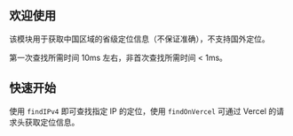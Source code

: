 ## 欢迎使用

该模块用于获取中国区域的省级定位信息（不保证准确），不支持国外定位。

第一次查找所需时间 10ms 左右，非首次查找所需时间 < 1ms。

## 快速开始

使用 `findIPv4` 即可查找指定 IP 的定位，使用 `findOnVercel` 可通过 Vercel 的请求头获取定位信息。